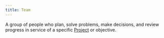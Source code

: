 ```yaml
---
title: Team
---
```

A group of people who plan, solve problems, make decisions, and review progress in service of a specific [Project](foundations-of-project-management/project/project.md) or objective.